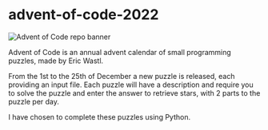 # advent-of-code-2022

![Advent of Code repo banner](https://github.com/RobertCooney99/advent-of-code-2022/blob/main/aoc22-banner-thin-upscaled.png?raw=true)

Advent of Code is an annual advent calendar of small programming puzzles, made by Eric Wastl.

From the 1st to the 25th of December a new puzzle is released, each providing an input file. Each puzzle will have a description and require you to solve the puzzle and enter the answer to retrieve stars, with 2 parts to the puzzle per day.

I have chosen to complete these puzzles using Python.
